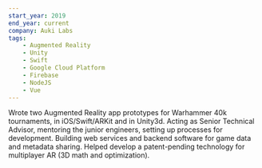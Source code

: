 ```yaml
---
start_year: 2019
end_year: current
company: Auki Labs
tags:
    - Augmented Reality
    - Unity
    - Swift
    - Google Cloud Platform
    - Firebase
    - NodeJS
    - Vue
---
```


Wrote two Augmented Reality app prototypes for Warhammer 40k tournaments, in iOS/Swift/ARKit and in Unity3d. Acting as Senior Technical Advisor, mentoring the junior engineers, setting up processes for development. Building web services and backend software for game data and metadata sharing. Helped develop a patent-pending technology for multiplayer AR (3D math and optimization).